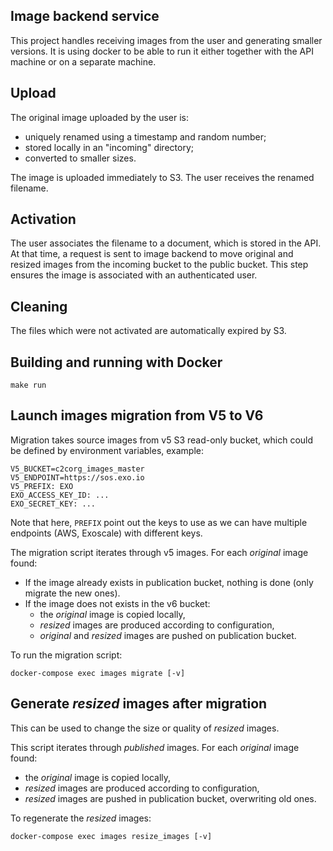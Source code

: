 Image backend service
---------------------

This project handles receiving images from the user and generating smaller
versions. It is using docker to be able to run it either together with the
API machine or on a separate machine.


Upload
--------

The original image uploaded by the user is:
- uniquely renamed using a timestamp and random number;
- stored locally in an "incoming" directory;
- converted to smaller sizes.

The image is uploaded immediately to S3.
The user receives the renamed filename.


Activation
----------

The user associates the filename to a document, which is stored in the API.
At that time, a request is sent to image backend to move original and resized
images from the incoming bucket to the public bucket. This step ensures the
image is associated with an authenticated user.


Cleaning
--------

The files which were not activated are automatically expired by S3.


Building and running with Docker
-------------------------------

`make run`


Launch images migration from V5 to V6
-------------------------------------

Migration takes source images from v5 S3 read-only bucket, which could be
defined by environment variables, example:

```
V5_BUCKET=c2corg_images_master
V5_ENDPOINT=https://sos.exo.io
V5_PREFIX: EXO
EXO_ACCESS_KEY_ID: ...
EXO_SECRET_KEY: ...
```

Note that here, ``PREFIX`` point out the keys to use as we can have multiple
endpoints (AWS, Exoscale) with different keys.

The migration script iterates through v5 images. For each *original* image
found:
* If the image already exists in publication bucket, nothing is done (only
  migrate the new ones).
* If the image does not exists in the v6 bucket:
   * the *original* image is copied locally,
   * *resized* images are produced according to configuration,
   * *original* and *resized* images are pushed on publication bucket.

To run the migration script:

``docker-compose exec images migrate [-v]``


Generate *resized* images after migration
-----------------------------------------

This can be used to change the size or quality of *resized* images.

This script iterates through *published* images. For each *original* image
found:
* the *original* image is copied locally,
* *resized* images are produced according to configuration,
* *resized* images are pushed in publication bucket, overwriting old ones.

To regenerate the *resized* images:

``docker-compose exec images resize_images [-v]``
